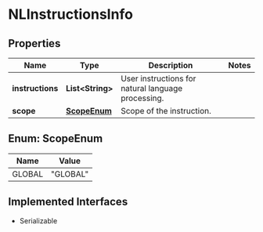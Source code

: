 

# NLInstructionsInfo


## Properties

| Name | Type | Description | Notes |
|------------ | ------------- | ------------- | -------------|
|**instructions** | **List&lt;String&gt;** | User instructions for natural language processing. |  |
|**scope** | [**ScopeEnum**](#ScopeEnum) | Scope of the instruction. |  |



## Enum: ScopeEnum

| Name | Value |
|---- | -----|
| GLOBAL | &quot;GLOBAL&quot; |


## Implemented Interfaces

* Serializable


